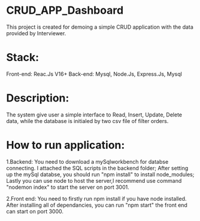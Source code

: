 # CRUD_APP_Dashboard
This project is created for demoing a simple CRUD application with the data provided by Interviewer. 

# Stack:
Front-end: Reac.Js V16+
Back-end: Mysql, Node.Js, Express.Js, Mysql

# Description:
The system give user a simple interface to Read, Insert, Update, Delete data, while the database is initialed by two csv file of filter orders.

# How to run application:
1.Backend:
You need to download a mySqlworkbench for databse connecting. I attached the SQL scripts in the backend folder;
After setting up the mySql databse, you should run "npm install" to install node_modules;
Lastly you can use node to host the server,I recommend use command "nodemon index" to start the server on port 3001.

2.Front end:
You need to firstly run npm install if you have node installed.
After installing all of dependancies, you can run "npm start" the front end can start on port 3000.

